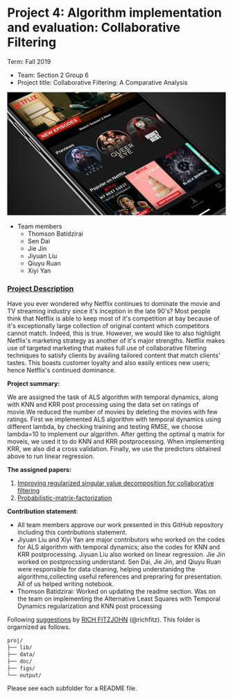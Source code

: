 # Project 4: Algorithm implementation and evaluation: Collaborative Filtering

Term: Fall 2019

+ Team: Section 2 Group 6
+ Project title: Collaborative Filtering: A Comparative Analysis

![image](figs/netflix0.jpg)

+ Team members
	+ Thomson Batidzirai
	+ Sen Dai
	+ Jie Jin 
	+ Jiyuan Liu
	+ Qiuyu Ruan
	+ Xiyi Yan
	
### [Project Description](doc/project4_desc.md)

Have you ever wondered why Netflix continues to dominate the movie and TV streaming industry since it's inception in the late 90's? Most people think that Netflix is able to keep most of it's competition at bay because of it's exceptionally large collection of original content which competitors cannot match. Indeed, this is true. However, we would like to also highlight Netflix's marketing strategy as another of it's major strengths. Netflix makes use of targeted marketing that makes full use of collaborative filtering techniques to satisfy clients by availing tailored content that match clients' tastes. This boasts customer loyalty and also easily entices new users; hence Netflix's continued dominance.

	
**Project summary:** 

We are assigned the task of ALS algorithm with temporal dynamics, along with KNN and KRR post processing using the data set on ratings of movie.We reduced the number of movies by deleting the movies with few ratings. First we implemented ALS algorithm with temporal dynamics using different lambda, by checking training and testing RMSE, we choose lambda=10 to implement our algprithm. After getting the optimal q matrix for moveis, we used it to do KNN and KRR postprocessing. When implementing KRR, we also did a cross validation. Finally, we use the predictors obtained above to run linear regression.

**The assigned papers:**

1. [Improving regularized singular value decomposition for collaborative filtering](https://github.com/TZstatsADS/fall2019-project4-sec2-grp6/blob/master/doc/paper/P2%20Improving%20regularized%20singular%20value%20decomposition%20for%20collaborative%20filtering%20.pdf)
2. [Probabilistic-matrix-factorization](https://github.com/TZstatsADS/fall2019-project4-sec2-grp6/blob/master/doc/paper/P3%20probabilistic-matrix-factorization.pdf)
	
**Contribution statement**: 
+ All team members approve our work presented in this GitHub repository including this contributions statement. 
+ Jiyuan Liu and Xiyi Yan are major contributors who worked on the codes for ALS algorithm with temporal dynamics; also the codes for KNN and KRR postprocessing. Jiyuan Liu also worked on linear regression. Jie Jin worked on postprocssing understand. Sen Dai, Jie Jin, and Qiuyu Ruan were responsible for data cleaning, helping understanidng the algorithms,collecting useful references and prepraring for presentation. All of us helped writing notebook.
+ Thomson Batidzirai: Worked on updating the readme section. Was on the team on implementing the Alternative Least Squares with Temporal Dynamics regularization and KNN post processing 


Following [suggestions](http://nicercode.github.io/blog/2013-04-05-projects/) by [RICH FITZJOHN](http://nicercode.github.io/about/#Team) (@richfitz). This folder is orgarnized as follows.

```
proj/
├── lib/
├── data/
├── doc/
├── figs/
└── output/
```

Please see each subfolder for a README file.
